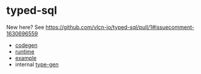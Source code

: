 # typed-sql

New here? See https://github.com/vlcn-io/typed-sql/pull/1#issuecomment-1630696559

- [codegen](packages/plugin)
- [runtime](packages/runtime)
- [example](packages/sandbox)
- internal [type-gen](packages/type-gen)
